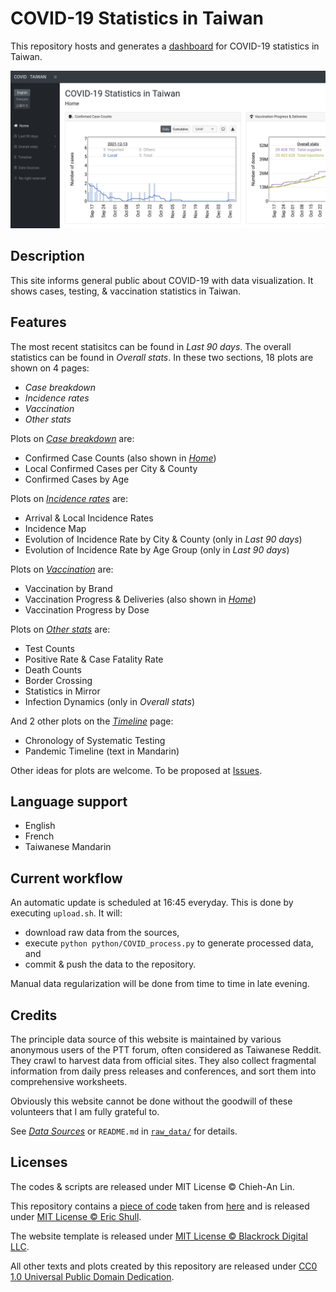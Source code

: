 COVID-19 Statistics in Taiwan
=============================

This repository hosts and generates a [dashboard](http://covidtaiwan.linc.tw/) for COVID-19 statistics in Taiwan.

![image](figures/screenshot.png)


Description
-----------

This site informs general public about COVID-19 with data visualization.
It shows cases, testing, & vaccination statistics in Taiwan.


Features
--------

The most recent statisitcs can be found in _Last 90 days_.
The overall statistics can be found in _Overall stats_.
In these two sections, 18 plots are shown on 4 pages: 
- _Case breakdown_
- _Incidence rates_
- _Vaccination_
- _Other stats_

Plots on [_Case breakdown_](http://covidtaiwan.linc.tw/page/latest_cases.html) are:
- Confirmed Case Counts (also shown in [_Home_](http://covidtaiwan.linc.tw/page/index.html))
- Local Confirmed Cases per City & County
- Confirmed Cases by Age

Plots on [_Incidence rates_](http://covidtaiwan.linc.tw/page/latest_incidence.html) are:
- Arrival & Local Incidence Rates
- Incidence Map
- Evolution of Incidence Rate by City & County (only in _Last 90 days_)
- Evolution of Incidence Rate by Age Group (only in _Last 90 days_)

Plots on [_Vaccination_](http://covidtaiwan.linc.tw/page/latest_vaccination.html) are:
- Vaccination by Brand
- Vaccination Progress & Deliveries (also shown in [_Home_](http://covidtaiwan.linc.tw/page/index.html))
- Vaccination Progress by Dose

Plots on [_Other stats_](http://covidtaiwan.linc.tw/page/latest_others.html) are:
- Test Counts
- Positive Rate & Case Fatality Rate
- Death Counts
- Border Crossing
- Statistics in Mirror
- Infection Dynamics (only in _Overall stats_)

And 2 other plots on the [_Timeline_](http://covidtaiwan.linc.tw/page/timeline.html) page:
- Chronology of Systematic Testing
- Pandemic Timeline (text in Mandarin)

Other ideas for plots are welcome. To be proposed at [Issues](https://github.com/Linc-tw/COVID_breakdown/issues).


Language support
----------------

- English
- French
- Taiwanese Mandarin


Current workflow
----------------

An automatic update is scheduled at 16:45 everyday.
This is done by executing `upload.sh`. It will:
- download raw data from the sources,
- execute `python python/COVID_process.py` to generate processed data, and
- commit & push the data to the repository.

Manual data regularization will be done from time to time in late evening.


Credits
-------

The principle data source of this website is 
maintained by various anonymous users of the PTT forum, often considered as Taiwanese Reddit. 
They crawl to harvest data from official sites. 
They also collect fragmental information from daily press releases and conferences, and sort them into comprehensive worksheets.

Obviously this website cannot be done without the goodwill of these volunteers that I am fully grateful to.

See [_Data Sources_](http://covidtaiwan.linc.tw/page/data_source.html) or 
`README.md` in [`raw_data/`](https://github.com/Linc-tw/COVID_breakdown/tree/master/raw_data)
for details.


Licenses
--------

The codes & scripts are released under MIT License © Chieh-An Lin.

This repository contains a [piece of code](https://github.com/Linc-tw/COVID_breakdown/blob/master/js/utility/saveSvgAsPng.js) 
taken from [here](https://github.com/exupero/saveSvgAsPng) and is released under [MIT License © Eric Shull](https://github.com/exupero/saveSvgAsPng/blob/gh-pages/LICENSE).

The website template is released under [MIT License © Blackrock Digital LLC](https://github.com/BlackrockDigital/startbootstrap-sb-admin/blob/gh-pages/LICENSE).

All other texts and plots created by this repository are released under [CC0 1.0 Universal Public Domain Dedication](https://creativecommons.org/publicdomain/zero/1.0/deed.en).
